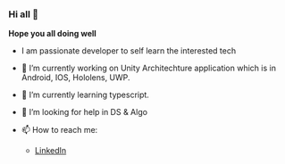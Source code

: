 ### Hi all 👋
**Hope you all doing well**

* I am passionate developer to self learn the interested tech
- 🔭 I’m currently working on Unity Architechture application which is in Android, IOS, Hololens, UWP.
- 🌱 I’m currently learning typescript.

- 🤔 I’m looking for help in DS & Algo

- 📫 How to reach me:

  * [LinkedIn](www.linkedin.com/in/pradeephgk)

<!--
**PradeepHGK/PradeepHGK** is a ✨ _special_ ✨ repository because its `README.md` (this file) appears on your GitHub profile.

Here are some ideas to get you started:

- 🔭 I’m currently working on ...
- 🌱 I’m currently learning ...
- 👯 I’m looking to collaborate on ...
- 🤔 I’m looking for help with ...
- 💬 Ask me about ...
- 📫 How to reach me: ...
- 😄 Pronouns: ...
- ⚡ Fun fact: ...
-->
